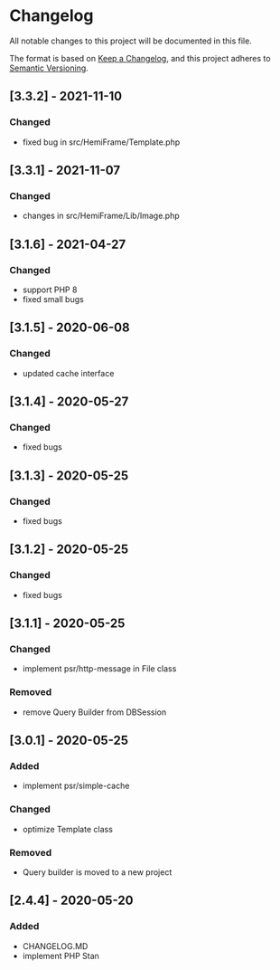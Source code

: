 # Changelog

All notable changes to this project will be documented in this file.

The format is based on [Keep a Changelog](https://keepachangelog.com/en/1.0.0/),
and this project adheres to [Semantic Versioning](https://semver.org/spec/v2.0.0.html).

## [3.3.2] - 2021-11-10

### Changed

-   fixed bug in src/HemiFrame/Template.php

## [3.3.1] - 2021-11-07

### Changed

-   changes in src/HemiFrame/Lib/Image.php

## [3.1.6] - 2021-04-27

### Changed

-   support PHP 8
-   fixed small bugs

## [3.1.5] - 2020-06-08

### Changed

-   updated cache interface

## [3.1.4] - 2020-05-27

### Changed

-   fixed bugs

## [3.1.3] - 2020-05-25

### Changed

-   fixed bugs

## [3.1.2] - 2020-05-25

### Changed

-   fixed bugs

## [3.1.1] - 2020-05-25

### Changed

-   implement psr/http-message in File class

### Removed

-   remove Query Builder from DBSession

## [3.0.1] - 2020-05-25

### Added

-   implement psr/simple-cache

### Changed

-   optimize Template class

### Removed

-   Query builder is moved to a new project

## [2.4.4] - 2020-05-20

### Added

-   CHANGELOG.MD
-   implement PHP Stan
